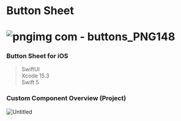 # Button Sheet &emsp;&emsp;&emsp;&emsp;&emsp;&emsp;&emsp;&emsp;&emsp;&emsp;&emsp;&emsp;&emsp;&emsp;&emsp;&emsp;&emsp; ![pngimg com - buttons_PNG148](https://github.com/Omid774/SwiftUIComponents--ButtonSheet/assets/83581985/e09160c1-c4e6-4b6d-b09a-cabd6b45d7a3)

### Button Sheet for iOS
> SwiftUI <br>
> Xcode 15.3 <br>
> Swift 5 <br>

### Custom Component Overview (Project)
![Untitled](https://github.com/Omid774/SwiftUIComponents--ButtonSheet/assets/83581985/56323e94-9801-4404-8e87-924a171610d7)